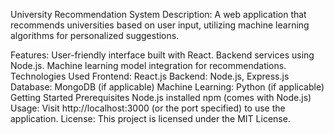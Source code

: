 University Recommendation System
Description:
A web application that recommends universities based on user input, utilizing machine learning algorithms for personalized suggestions.

Features:
User-friendly interface built with React.
Backend services using Node.js.
Machine learning model integration for recommendations.
Technologies Used
Frontend: React.js
Backend: Node.js, Express.js
Database: MongoDB (if applicable)
Machine Learning: Python (if applicable)
Getting Started
Prerequisites
Node.js installed
npm (comes with Node.js)
Usage:
Visit http://localhost:3000 (or the port specified) to use the application.
License:
This project is licensed under the MIT License.
